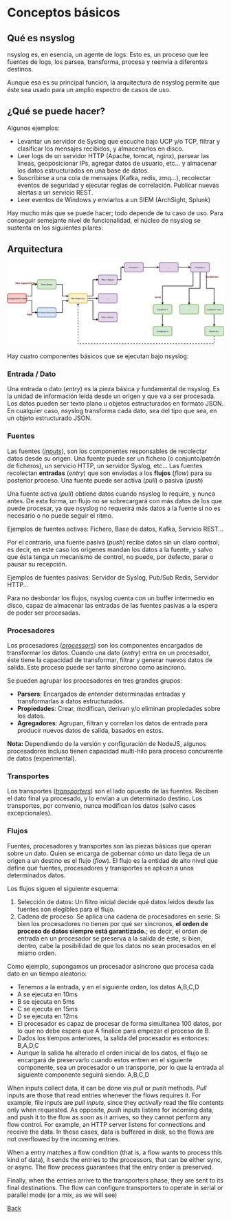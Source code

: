 # Conceptos básicos

## Qué es nsyslog
nsyslog es, en esencia, un agente de logs: Esto es, un proceso que lee fuentes de logs, los parsea, transforma, procesa y reenvía a diferentes destinos.

Aunque esa es su principal función, la arquitectura de nsyslog permite que éste sea usado para un amplio espectro de casos de uso.

## ¿Qué se puede hacer?
Algunos ejemplos:

* Levantar un servidor de Syslog que escuche bajo UCP y/o TCP, filtrar y clasificar los mensajes recibidos, y almacenarlos en disco.
* Leer logs de un servidor HTTP (Apache, tomcat, nginx), parsear las líneas, geoposicionar IPs, agregar datos de usuario, etc... y almacenar los datos estructurados en una base de datos.
* Suscribirse a una cola de mensajes (Kafka, redis, zmq...), recolectar eventos de seguridad y ejecutar reglas de correlación. Publicar nuevas alertas a un servicio REST.
* Leer eventos de Windows y enviarlos a un SIEM (ArchSight, Splunk)

Hay mucho más que se puede hacer; todo depende de tu caso de uso. Para conseguir semejante nivel de funcionalidad, el núcleo de nsyslog se sustenta en los siguientes pilares:

## Arquitectura

![Architecture](/assets/nsyslog.svg)

Hay cuatro componentes básicos que se ejecutan bajo nsyslog:

### Entrada / Dato
Una entrada o dato (*entry*) es la pieza básica y fundamental de nsyslog. Es la unidad de información leída desde un origen y que va a ser procesada. Los datos pueden ser texto plano u objetos estructurados en formato JSON. En cualquier caso, nsyslog transforma cada dato, sea del tipo que sea, en un objeto estructurado JSON.

### Fuentes
Las fuentes ([*inputs*](../inputs/index.md)), son los componentes responsables de recolectar datos desde su origen. Una fuente puede ser un fichero (o conjunto/patrón de ficheros), un servicio HTTP, un servidor Syslog, etc... Las fuentes recolectan **entradas** (*entry*) que son enviadas a los **flujos** (*flow*) para su posterior proceso. Una fuente puede ser activa (*pull*) o pasiva (*push*)

Una fuente activa (*pull*) obtiene datos cuando nsyslog lo require, y nunca antes. De esta forma, un flujo no se sobrecargará con más datos de los que puede procesar, ya que nsyslog no requerirá más datos a la fuente si no es necesario o no puede seguir el ritmo.

Ejemplos de fuentes activas: Fichero, Base de datos, Kafka, Servicio REST...

Por el contrario, una fuente pasiva (*push*) recibe datos sin un claro control; es decir, en este caso los origenes mandan los datos a la fuente, y salvo que ésta tenga un mecanismo de control, no puede, por defecto, parar o pausar su recepción.

Ejemplos de fuentes pasivas: Servidor de Syslog, Pub/Sub Redis, Servidor HTTP...

Para no desbordar los flujos, nsyslog cuenta con un buffer intermedio en disco, capaz de almacenar las entradas de las fuentes pasivas a la espera de poder ser procesadas.

### Procesadores
Los procesadores ([*processors*](../processors/index.md)) son los componentes encargados de transformar los datos. Cuando una dato (*entry*) entra en un procesador, éste tiene la capacidad de transformar, filtrar y generar nuevos datos de salida. Este proceso puede ser tanto síncrono como asíncrono.

Se pueden agrupar los procesadores en tres grandes grupos:
* **Parsers**: Encargados de *entender* determinadas entradas y transformarlas a datos estructurados.
* **Propiedades**: Crear, modifican, derivan y/o eliminan propiedades sobre los datos.
* **Agregadores**: Agrupan, filtran y correlan los datos de entrada para producir nuevos datos de salida, basados en estos.

**Nota:** Dependiendo de la versión y configuración de NodeJS, algunos procesadores incluso tienen capacidad multi-hilo para proceso concurrente de datos (experimental).

### Transportes
Los transportes ([*transporters*](../transporters/index.md)) son el lado opuesto de las fuentes. Reciben el dato final ya procesado, y lo envían a un determinado destino. Los transportes, por convenio, nunca modifican los datos (salvo casos excepcionales).

### Flujos
Fuentes, procesadores y transportes son las piezas básicas que operan sobre un dato. Quien se encarga de gobernar cómo un dato llega de un origen a un destino es el flujo (*flow*). El flujo es la entidad de alto nivel que define qué fuentes, procesadores y transportes se aplican a unos determinados datos.

Los flujos siguen el siguiente esquema:
1. Selección de datos: Un filtro inicial decide qué datos leidos desde las fuentes son elegibles para el flujo.
2. Cadena de proceso: Se aplica una cadena de procesadores en serie. Si bien los procesadores no tienen por qué ser síncronos, **el orden de proceso de datos siempre está garantizado.**; es decir, el orden de entrada en un procesador se preserva a la salida de éste, si bien, dentro, cabe la posibilidad de que los datos no sean procesados en el mismo orden.

Como ejemplo, supongamos un procesador asíncrono que procesa cada dato en un tiempo aleatorio:
* Tenemos a la entrada, y en el siguiente orden, los datos A,B,C,D
* A se ejecuta en 10ms
* B se ejecuta en 5ms
* C se ejecuta en 15ms
* D se ejecuta en 12ms
* El procesador es capaz de procesar de forma simultanea 100 datos, por lo que no debe espera que A finalice para empezar el proceso de B.
* Dados los tiempos anteriores, la salida del procesador es entonces: B,A,D,C
* Aunque la salida ha alterado el orden inicial de los datos, el flujo se encargará de preservarlo cuando estos entren en el siguiente componente, sea un procesador o un transporte, por lo que la entrada al siguiente componente seguirá siendo: A,B,C,D


When inputs collect data, it can be done via *pull* or *push* methods. *Pull* inputs are those that read entries whenever the flows requires it. For example, file inputs are *pull inputs*, since they *activelly* read the file contents only when requested. As opposite, *push* inputs listens for incoming data, and push it to the flow as soon as it arrives, so they cannot perform any flow control. For example, an HTTP server listens for connections and receive the data. In these cases, data is buffered in disk, so the flows are not overflowed by the incoming entries.

When a entry matches a flow condition (that is, a flow wants to process this kind of data), it sends the entries to the processors, that can be either sync, or async. The flow process guarantees that the entry order is preserved.

Finally, when the entries arrive to the transporters phase, they are sent to its final destinations. The flow can configure transporters to operate in serial or parallel mode (or a mix, as we will see)

[Back](../README.md)
